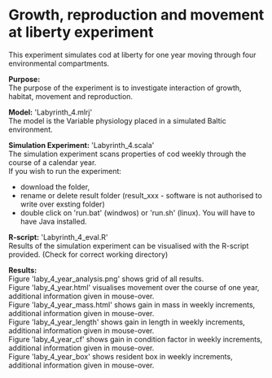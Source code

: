 # Growth, reproduction and movement at liberty experiment

This experiment simulates cod at liberty for one year moving through four environmental compartments.

**Purpose:**<br>
The purpose of the experiment is to investigate interaction of growth, habitat, movement and reproduction.


**Model:** 'Labyrinth_4.mlrj'<br>
The model is the Variable physiology placed in a simulated Baltic environment.


**Simulation Experiment:** 'Labyrinth_4.scala'<br>
The simulation experiment scans properties of cod weekly through the course of a calendar year. <br>
If you wish to run the experiment:
* download the folder, 
* rename or delete result folder (result_xxx - software is not authorised to write over exsting folder)
* double click on 'run.bat' (windwos) or 'run.sh' (linux). 
You will have to have Java installed.


**R-script:** 'Labyrinth_4_eval.R'<br>
Results of the simulation experiment can be visualised with the R-script provided. (Check for correct working directory)


**Results:**<br>
Figure 'laby_4_year_analysis.png' shows grid of all results. <br>
Figure 'laby_4_year.html' visualises movement over the course of one year, additional information given in mouse-over. <br>
Figure 'laby_4_year_mass.html' shows gain in mass in weekly increments, additional information given in mouse-over. <br>
Figure 'laby_4_year_length' shows gain in length in weekly increments, additional information given in mouse-over. <br>
Figure 'laby_4_year_cf' shows gain in condition factor in weekly increments, additional information given in mouse-over. <br>
Figure 'laby_4_year_box' shows resident box in weekly increments, additional information given in mouse-over. <br>
